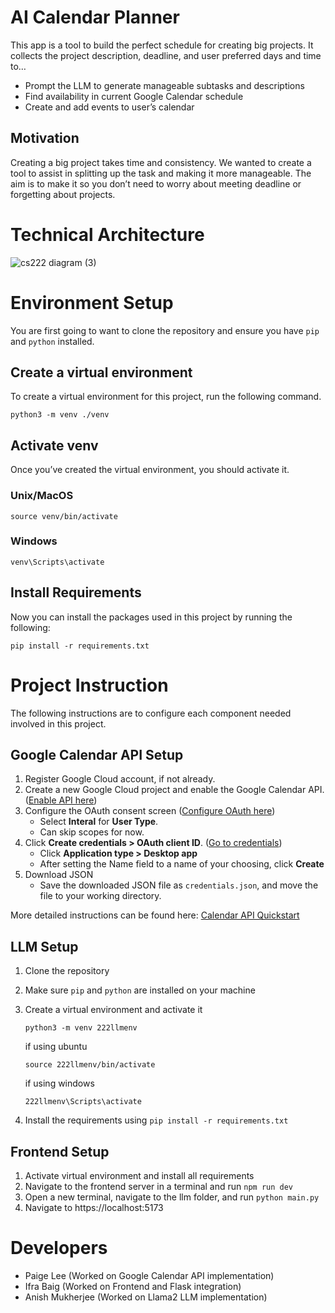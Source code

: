 # AI Calendar Planner

This app is a tool to build the perfect schedule for creating big projects. It collects the project description, deadline, and user preferred days and time to…
* Prompt the LLM to generate manageable subtasks and descriptions
* Find availability in current Google Calendar schedule
* Create and add events to user’s calendar

## Motivation

Creating a big project takes time and consistency. We wanted to create a tool to assist in splitting up the task and making it more manageable. The aim is to make it so you don’t need to worry about meeting deadline or forgetting about projects.


# Technical Architecture

![cs222 diagram (3)](https://github.com/CS222-UIUC-SP24/group-project-team-29/assets/73445535/0c6ffbb6-f12e-45a3-9568-ea13eee6acc4)


# Environment Setup

You are first going to want to clone the repository and ensure you have `pip` and `python` installed.

## Create a virtual environment

To create a virtual environment for this project, run the following command.
```
python3 -m venv ./venv
```

## Activate venv

Once you’ve created the virtual environment, you should activate it.

### Unix/MacOS
```
source venv/bin/activate
```

### Windows
```
venv\Scripts\activate
```

## Install Requirements

Now you can install the packages used in this project by running the following:
```
pip install -r requirements.txt
```


# Project Instruction

The following instructions are to configure each component needed involved in this project.

## Google Calendar API Setup

1. Register Google Cloud account, if not already.
2. Create a new Google Cloud project and enable the Google Calendar API.
([Enable API here](https://console.cloud.google.com/flows/enableapi?apiid=calendar-json.googleapis.com))
3. Configure the OAuth consent screen
([Configure OAuth here](https://console.cloud.google.com/apis/credentials/consent))
    * Select **Interal** for **User Type**.
    * Can skip scopes for now.
4. Click **Create credentials > OAuth client ID**.
([Go to credentials](https://console.cloud.google.com/apis/credentials))
    * Click **Application type > Desktop app**
    * After setting the Name field to a name of your choosing, click **Create**
5. Download JSON
    * Save the downloaded JSON file as `credentials.json`, and move the file to your working directory.
  
More detailed instructions can be found here: [Calendar API Quickstart](https://developers.google.com/calendar/api/quickstart/python)

## LLM Setup
1. Clone the repository
2. Make sure `pip` and `python` are installed on your machine
3. Create a virtual environment and activate it
    ```
    python3 -m venv 222llmenv
    ```
    if using ubuntu
    ```
    source 222llmenv/bin/activate
    ```

    if using windows
    ```
    222llmenv\Scripts\activate
    ```

4. Install the requirements using `pip install -r requirements.txt`

## Frontend Setup

1. Activate virtual environment and install all requirements
2. Navigate to the frontend server in a terminal and run `npm run dev`
3. Open a new terminal, navigate to the llm folder, and run `python main.py`
4. Navigate to https://localhost:5173


# Developers
* Paige Lee (Worked on Google Calendar API implementation)
* Ifra Baig (Worked on Frontend and Flask integration)
* Anish Mukherjee (Worked on Llama2 LLM implementation)
